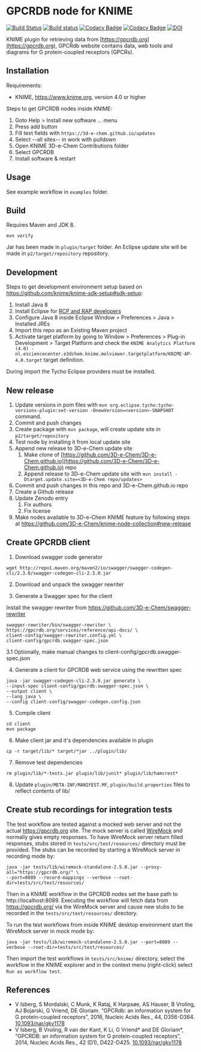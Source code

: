 # GPCRDB node for KNIME

[![Build Status](https://travis-ci.org/3D-e-Chem/knime-gpcrdb.svg?branch=master)](https://travis-ci.org/3D-e-Chem/knime-gpcrdb)
[![Build status](https://ci.appveyor.com/api/projects/status/4n4bjgaq04dbem0u?svg=true)](https://ci.appveyor.com/project/3D-e-Chem/knime-gpcrdb)
[![Codacy Badge](https://api.codacy.com/project/badge/Grade/116701411bee4b92a9f265f1a0a9efaf)](https://www.codacy.com/app/3D-e-Chem/knime-gpcrdb?utm_source=github.com&amp;utm_medium=referral&amp;utm_content=3D-e-Chem/knime-gpcrdb&amp;utm_campaign=Badge_Grade)
[![Codacy Badge](https://api.codacy.com/project/badge/Coverage/116701411bee4b92a9f265f1a0a9efaf)](https://www.codacy.com/app/3D-e-Chem/knime-gpcrdb?utm_source=github.com&amp;utm_medium=referral&amp;utm_content=3D-e-Chem/knime-gpcrdb&amp;utm_campaign=Badge_Coverage)
[![DOI](https://zenodo.org/badge/DOI/10.5281/zenodo.3257985.svg)](https://doi.org/10.5281/zenodo.3257985)

KNIME plugin for retrieving data from [https://gpcrdb.org](https://gpcrdb.org), GPCRdb website contains data, web tools and diagrams for G protein-coupled receptors (GPCRs).

## Installation

Requirements:

* KNIME, https://www.knime.org, version 4.0 or higher

Steps to get GPCRDB nodes inside KNIME:

1. Goto Help > Install new software ... menu
2. Press add button
3. Fill text fields with `https://3d-e-chem.github.io/updates`
4. Select --all sites-- in work with pulldown
5. Open KNIME 3D-e-Chem Contributions folder
6. Select GPCRDB
7. Install software & restart

## Usage

See example workflow in `examples` folder.

## Build

Requires Maven and JDK 8.

```shell
mvn verify
```

Jar has been made in `plugin/target` folder.
An Eclipse update site will be made in `p2/target/repository` repository.

## Development

Steps to get development environment setup based on https://github.com/knime/knime-sdk-setup#sdk-setup:

1. Install Java 8
2. Install Eclipse for [RCP and RAP developers](https://www.eclipse.org/downloads/packages/release/2018-12/r/eclipse-ide-rcp-and-rap-developers)
3. Configure Java 8 inside Eclipse Window > Preferences > Java > Installed JREs
4. Import this repo as an Existing Maven project
5. Activate target platform by going to Window > Preferences > Plug-in Development > Target Platform and check the `KNIME Analytics Platform (4.0) - nl.esciencecenter.e3dchem.knime.molviewer.targetplatform/KNIME-AP-4.0.target` target definition.

During import the Tycho Eclipse providers must be installed.

## New release

1. Update versions in pom files with `mvn org.eclipse.tycho:tycho-versions-plugin:set-version -DnewVersion=<version>-SNAPSHOT` command.
2. Commit and push changes
3. Create package with `mvn package`, will create update site in `p2/target/repository`
4. Test node by installing it from local update site
5. Append new release to 3D-e-Chem update site
    1. Make clone of [https://github.com/3D-e-Chem/3D-e-Chem.github.io](https://github.com/3D-e-Chem/3D-e-Chem.github.io) repo
    2. Append release to 3D-e-Chem update site with `mvn install -Dtarget.update.site=<3D-e-Chem repo/updates>`
6. Commit and push changes in this repo and 3D-e-Chem.github.io repo
7. Create a Github release
8. Update Zenodo entry
    1. Fix authors
    2. Fix license
9. Make nodes available to 3D-e-Chem KNIME feature by following steps at https://github.com/3D-e-Chem/knime-node-collection#new-release

## Create GPCRDB client

1. Download swagger code generator

  ```shell
  wget http://repo1.maven.org/maven2/io/swagger/swagger-codegen-cli/2.3.0/swagger-codegen-cli-2.3.0.jar
  ```

2. Download and unpack the swagger rewriter

3. Generate a Swagger spec for the client

  Install the swagger rewriter from https://github.com/3D-e-Chem/swagger-rewriter

  ```shell
  swagger-rewriter/bin/swagger-rewriter \
  https://gpcrdb.org/services/reference/api-docs/ \
  client-config/swagger-rewriter.config.yml \
  client-config/gpcrdb.swagger-spec.json
  ```

3.1 Optionally, make manual changes to client-config/gpcrdb.swagger-spec.json

4. Generate a client for GPCRDB web service using the rewritten spec

  ```shell
  java -jar swagger-codegen-cli-2.3.0.jar generate \
  --input-spec client-config/gpcrdb.swagger-spec.json \
  --output client \
  --lang java \
  --config client-config/swagger-codegen.config.json
  ```

5. Compile client

  ```shell
  cd client
  mvn package
  ```

6. Make client jar and it's dependencies available in plugin

  ```shell
  cp -r target/lib/* target/*jar ../plugin/lib/
  ```

7. Remove test dependencies

  ```shell
  rm plugin/lib/*-tests.jar plugin/lib/junit* plugin/lib/hamcrest*
  ```

8. Update `plugin/META-INF/MANIFEST.MF`, `plugin/build.properties` files to reflect contents of lib/

## Create stub recordings for integration tests

The test workflow are tested against a mocked web server and not the actual https://gpcrdb.org site.
The mock server is called [WireMock](http://WireMock.org/) and normally gives empty responses.
To have WireMock server return filled responses, stubs stored in `tests/src/test/resources/` directory must be provided.
The stubs can be recorded by starting a WireMock server in recording mode by:

```shell
java -jar tests/lib/wiremock-standalone-2.5.0.jar --proxy-all="https://gpcrdb.org/" \
--port=8089 --record-mappings --verbose --root-dir=tests/src/test/resources/
```

Then in a KNIME workflow in the GPCRDB nodes set the base path to http://localhost:8089.
Executing the workflow will fetch data from https://gpcrdb.org/ via the WireMock server and cause new stubs to be recorded in the `tests/src/test/resources/` directory.

To run the test workflows from inside KNIME desktop environment start the WireMock server in mock mode by:

```shell
java -jar tests/lib/wiremock-standalone-2.5.0.jar --port=8089 --verbose --root-dir=tests/src/test/resources/
```

Then import the test workflows in `tests/src/knime/` directory, select the workflow in the KNIME explorer and in the context menu (right-click) select `Run as workflow test`.

## References

* V Isberg, S Mordalski, C Munk, K Rataj, K Harpsøe, AS Hauser, B Vroling, AJ Bojarski, G Vriend, DE Gloriam. “GPCRdb: an information system for G protein-coupled receptors”, 2016, Nucleic Acids Res., 44, D356-D364. [10.1093/nar/gkv1178](http://dx.doi.org/10.1093/nar/gkv1178)
* V Isberg, B Vroling, R van der Kant, K Li, G Vriend* and DE Gloriam*, “GPCRDB: an information system for G protein-coupled receptors”, 2014, Nucleic Acids Res., 42 (D1), D422-D425. [10.1093/nar/gkv1178](http://dx.doi.org/10.1093/nar/gkv1178)
